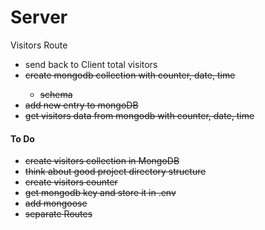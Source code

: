 # Server

Visitors Route
- send back to Client total visitors
- <s>create mongodb collection with counter, date, time
   - schema
- add new entry to mongoDB
- get visitors data from mongodb with counter, date, time</s>

#### To Do

- <s> create visitors collection in MongoDB
- think about good project directory structure
- create visitors counter</s>
- <s>get mongodb key and store it in .env</s>
- <s>add mongoose</s>
- <s>separate Routes </s>
